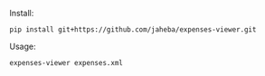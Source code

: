 
Install:
```
pip install git+https://github.com/jaheba/expenses-viewer.git
```

Usage:
```
expenses-viewer expenses.xml 
```
